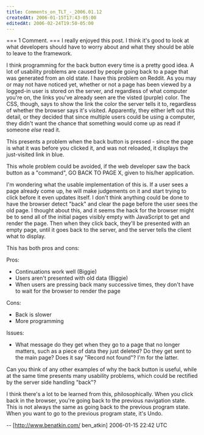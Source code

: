 ```yaml
---
title: Comments_on_TLT_-_2006.01.12
createdAt: 2006-01-15T17:43-05:00
editedAt: 2006-02-24T19:50-05:00
---
```


=== 1 Comment. ===
I really enjoyed this post. I think it's good to look at what developers should have to worry about and what they should be able to leave to the framework.

I think programming for the back button every time is a pretty good idea. A lot of usability problems are caused by people going back to a page that was generated from an old state. I have this problem on Reddit. As you may or may not have noticed yet, whether or not a page has been viewed by a logged-in user is stored on the server, and regardless of what computer you're on, the links you've already seen are the visted (purple) color. The CSS, though, says to show the link the color the server tells it to, regardless of whether the browser says it's visited. Apparently, they either left out this detail, or they decided that since multiple users could be using a computer, they didn't want the chance that something would come up as read if someone *else* read it.

This presents a problem when the back button is pressed - since the page is what it was before you clicked it, and was not reloaded, it displays the just-visited link in blue.

This whole problem could be avoided, if the web developer saw the back button as a "command", GO BACK TO PAGE X, given to his/her application.

I'm wondering what the usable implementation of this is. If a user sees a page already come up, he will make judgements on it and start trying to click before it even updates itself. I don't think anything could be done to have the browser detect "back" and clear the page before the user sees the old page. I thought about this, and it seems the hack for the browser might be to send all of the initial pages visibly empty with JavaScript to get and render the page. Then when they click back, they'll be presented with an empty page, until it goes back to the server, and the server tells the client what to display.

This has both pros and cons:

Pros:

- Continuations work well (Biggie)
- Users aren't presented with old data (Biggie)
- When users are pressing back many successive times, they don't have to wait for the browser to render the page

Cons:

- Back is slower
- More programming

Issues:

- What message do they get when they go to a page that no longer matters, such as a piece of data they just deleted? Do they get sent to the main page? Does it say "Record not found"? I'm for the latter.

Can you think of any other examples of why the back button is useful, while at the same time presents many usability problems, which could be rectified by the server side handling "back"?


I think there's a lot to be learned from this, philosophically. When you click back in the browser, you're going back to the previous navigation state. This is not always the same as going back to the previous program state. When you want to go to the previous program state, it's Undo.

-- [http://www.benatkin.com/ ben_atkin] 2006-01-15 22:42 UTC


